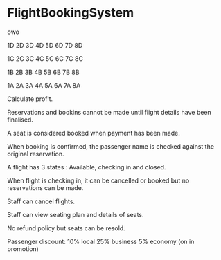 # FlightBookingSystem

owo

1D 2D 3D 4D 5D 6D 7D 8D

1C 2C 3C 4C 5C 6C 7C 8C

1B 2B 3B 4B 5B 6B 7B 8B

1A 2A 3A 4A 5A 6A 7A 8A


Calculate profit.

Reservations and bookins cannot be made until flight details have been finalised.

A seat is considered booked when payment has been made.

When booking is confirmed, the passenger name is checked against the original reservation.

A flight has 3 states : Available, checking in and closed.

When flight is checking in, it can be cancelled or booked but no reservations can be made.

Staff can cancel flights.

Staff can view seating plan and details of seats.

No refund policy but seats can be resold.

Passenger discount: 10% local
                    25% business
                    5% economy (on in promotion)
